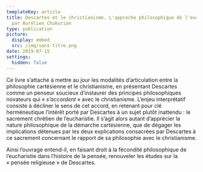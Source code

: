 ```yaml
---
templateKey: article
title: Descartes et le christianisme. L'approche philosophique de l'eucharistie,
  par Aurélien Chukurian
type: publication
picture:
  display: embed
  src: /img/sans-titre.png
date: 2019-07-15
settings:
  hidden: false
---
```

Ce livre s’attache à mettre au jour les modalités d’articulation entre la philosophie cartésienne et le christianisme, en présentant Descartes comme un penseur soucieux d’instaurer des principes philosophiques novateurs qui « *s’accordent* » avec le christianisme. L’enjeu interprétatif consiste à décliner le sens de cet accord, en retenant pour clé herméneutique l’intérêt porté par Descartes à un sujet plutôt inattendu : le sacrement chrétien de l’eucharistie. Il s’agit alors autant d’apprécier la nature philosophique de la démarche cartésienne, que de dégager les implications détenues par les deux explications consacrées par Descartes à ce sacrement concernant le rapport de sa philosophie avec le christianisme.

Ainsi l’ouvrage entend-il, en faisant droit à la fécondité philosophique de l’eucharistie dans l’histoire de la pensée, renouveler les études sur la « pensée religieuse » de Descartes.